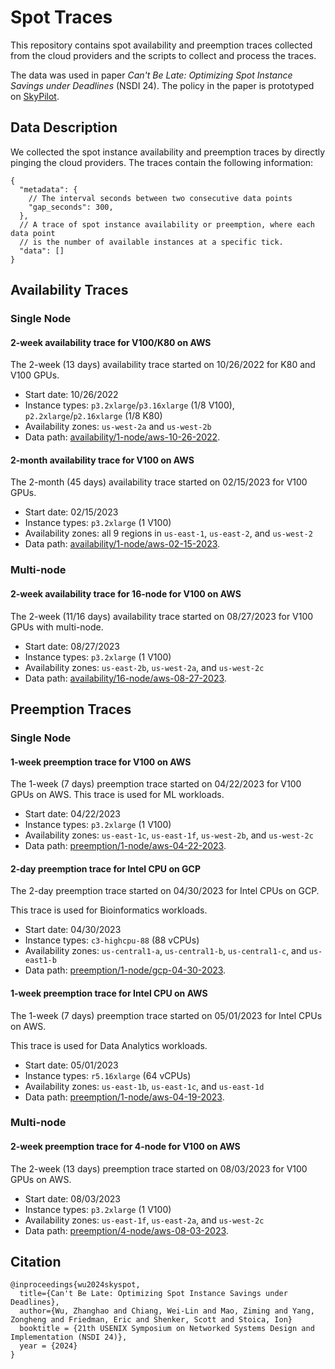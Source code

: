 # Spot Traces

This repository contains spot availability and preemption traces collected from the cloud providers and the scripts to collect and process the traces. 

The data was used in paper *Can't Be Late: Optimizing Spot Instance Savings under Deadlines* (NSDI 24). The policy in the paper is prototyped on [SkyPilot](https://github.com/skypilot-org/skypilot).


## Data Description

We collected the spot instance availability and preemption traces by directly pinging the cloud providers. The traces contain the following information:

```jsonc
{
  "metadata": {
    // The interval seconds between two consecutive data points
    "gap_seconds": 300,
  },
  // A trace of spot instance availability or preemption, where each data point
  // is the number of available instances at a specific tick.
  "data": []
}
```
## Availability Traces

### Single Node
#### 2-week availability trace for V100/K80 on AWS

The 2-week (13 days) availability trace started on 10/26/2022 for K80 and V100 GPUs.

* Start date: 10/26/2022
* Instance types: `p3.2xlarge`/`p3.16xlarge` (1/8 V100), `p2.2xlarge`/`p2.16xlarge` (1/8 K80)
* Availability zones: `us-west-2a` and `us-west-2b`
* Data path: [availability/1-node/aws-10-26-2022](availability/1-node/aws-10-26-2022).

#### 2-month availability trace for V100 on AWS

The 2-month (45 days) availability trace started on 02/15/2023 for V100 GPUs.

* Start date: 02/15/2023
* Instance types: `p3.2xlarge` (1 V100)
* Availability zones: all 9 regions in `us-east-1`, `us-east-2`, and `us-west-2`
* Data path: [availability/1-node/aws-02-15-2023](availability/1-node/aws-02-15-2023).

###  Multi-node

#### 2-week availability trace for 16-node for V100 on AWS

The 2-week (11/16 days) availability trace started on 08/27/2023 for V100 GPUs with multi-node.

* Start date: 08/27/2023
* Instance types: `p3.2xlarge` (1 V100)
* Availability zones: `us-east-2b`, `us-west-2a`, and `us-west-2c`
* Data path: [availability/16-node/aws-08-27-2023](availability/16-node/aws-08-27-2023).


## Preemption Traces

### Single Node

#### 1-week preemption trace for V100 on AWS

The 1-week (7 days) preemption trace started on 04/22/2023 for V100 GPUs on AWS.
This trace is used for ML workloads.

* Start date: 04/22/2023
* Instance types: `p3.2xlarge` (1 V100)
* Availability zones: `us-east-1c`, `us-east-1f`, `us-west-2b`, and `us-west-2c`
* Data path: [preemption/1-node/aws-04-22-2023](preemption/1-node/aws-04-22-2023).

#### 2-day preemption trace for Intel CPU on GCP

The 2-day preemption trace started on 04/30/2023 for Intel CPUs on GCP.

This trace is used for Bioinformatics workloads.

* Start date: 04/30/2023
* Instance types: `c3-highcpu-88` (88 vCPUs)
* Availability zones: `us-central1-a`, `us-central1-b`, `us-central1-c`, and `us-east1-b`
* Data path: [preemption/1-node/gcp-04-30-2023](preemption/1-node/gcp-04-30-2023).

#### 1-week preemption trace for Intel CPU on AWS

The 1-week (7 days) preemption trace started on 05/01/2023 for Intel CPUs on AWS.

This trace is used for Data Analytics workloads.

* Start date: 05/01/2023
* Instance types: `r5.16xlarge` (64 vCPUs)
* Availability zones: `us-east-1b`, `us-east-1c`, and `us-east-1d`
* Data path: [preemption/1-node/aws-04-19-2023](preemption/1-node/aws-04-19-2023).


### Multi-node
#### 2-week preemption trace for 4-node for V100 on AWS

The 2-week (13 days) preemption trace started on 08/03/2023 for V100 GPUs on AWS.

* Start date: 08/03/2023
* Instance types: `p3.2xlarge` (1 V100)
* Availability zones: `us-east-1f`, `us-east-2a`, and `us-west-2c`
* Data path: [preemption/4-node/aws-08-03-2023](preemption/4-node/aws-08-03-2023).

## Citation

```
@inproceedings{wu2024skyspot,
  title={Can't Be Late: Optimizing Spot Instance Savings under Deadlines},
  author={Wu, Zhanghao and Chiang, Wei-Lin and Mao, Ziming and Yang, Zongheng and Friedman, Eric and Shenker, Scott and Stoica, Ion}
  booktitle = {21th USENIX Symposium on Networked Systems Design and Implementation (NSDI 24)},
  year = {2024}
}
```
